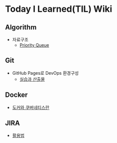 # Today I Learned(TIL) Wiki

## Algorithm
* 자료구조
  * [Priority Queue](https://github.com/csgm2328/TIL/blob/master/Algorithm/%EC%9E%90%EB%A3%8C%EA%B5%AC%EC%A1%B0/Priority%20Queue.md)

## Git
* GitHub Pages로 DevOps 환경구성
  * [실습과 산출물](https://github.com/csgm2328/TIL/blob/master/Git/GitHub%20Pages%EB%A1%9C%20DevOps%20%ED%99%98%EA%B2%BD%EA%B5%AC%EC%84%B1.md) 

## Docker
* [도커와 쿠버네티스란](https://github.com/csgm2328/TIL/blob/master/Docker/%EB%8F%84%EC%BB%A4%EC%99%80%20%EC%BF%A0%EB%B2%84%EB%84%A4%ED%8B%B0%EC%8A%A4%EB%9E%80.md)

## JIRA
* [활용법](https://github.com/csgm2328/TIL/blob/master/JIRA/%ED%99%9C%EC%9A%A9%EB%B2%95.md)